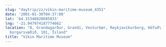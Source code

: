 ```yaml
---
slug: "daytrip/zz/víkin-maritime-museum_4351"
date: '2001-01-30T04:37:00'
lat: '64.15348828685833'
lng: '-21.947974187774662'
location: "8, Grandagarður, Grandi, Vesturbær, Reykjavíkurborg, Höfuð\
  borgarsvæðið, 101, Ïsland"
title: "Víkin Maritime Museum"
---
```



